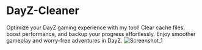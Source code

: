 # DayZ-Cleaner
Optimize your DayZ gaming experience with my tool! Clear cache files, boost performance, and backup your progress effortlessly. Enjoy smoother gameplay and worry-free adventures in DayZ.
![Screenshot_1](https://github.com/NotBongs/DayZ-Cleaner/assets/143009079/a7d8bf84-d642-4138-a437-4d8eed8a6028)
